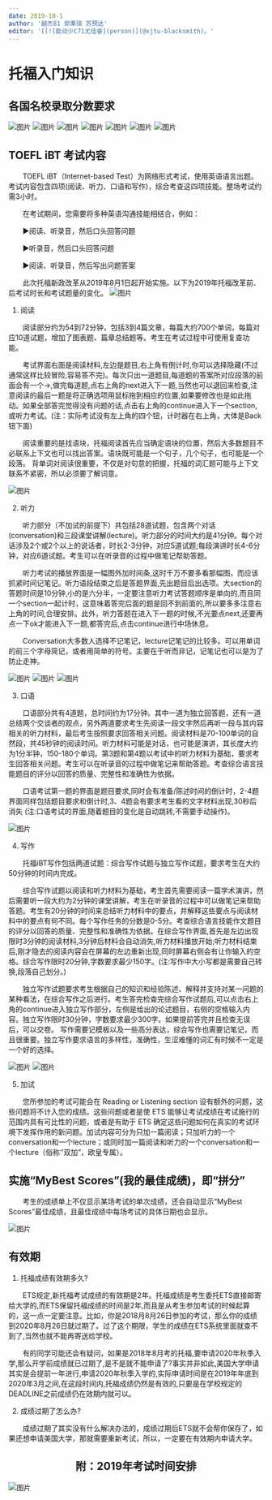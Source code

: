 ```yaml
---
date: 2019-10-1
author: '越杰81 郭秉瑞 苏预达'
editor: '[[![能动少C71尤佳睿](person)](@xjtu-blacksmith)。'
---
```


# 托福入门知识

## 各国名校录取分数要求

![图片](USA1.jpg)
![图片](USA2.jpg)
![图片](USA3.jpg)
![图片](ENG.jpg)
![图片](CAN.jpg)
![图片](AUS.jpg)
![图片](NZL.jpg)

## TOEFL iBT 考试内容

　　TOEFL iBT（Internet-based Test）为网络形式考试，使用英语语言出题。考试内容包含四项(阅读、听力、口语和写作)，综合考查这四项技能。整场考试约需3小时。

　　在考试期间，您需要将多种英语沟通技能相结合，例如：
  
　　▶阅读、听录音，然后口头回答问题
  
　　▶听录音，然后口头回答问题
  
　　▶阅读、听录音，然后写出问题答案

　　此次托福新政改革从2019年8月1日起开始实施。以下为2019年托福改革前、后考试时长和考试题量的变化。
![图片](change.jpg)

1. 阅读

　　阅读部分约为54到72分钟，包括3到4篇文章，每篇大约700个单词，每篇对应10道试题，增加了图表题、篇章总结题等。考生在考试过程中可使用复查功能。
  
　　考试界面右面是阅读材料,左边是题目,右上角有倒计时,你可以选择隐藏(不过通常这样比较冒险,容易答不完)。每次只出一道题目,每道题的答案所对应段落的前面会有一个→,做完每道题,点右上角的next进入下一题,当然也可以退回来检查,注意阅读的最后一题是将正确选项用鼠标拖到相应的位置,如果要修改也是如此拖动。如果全部答完觉得没有问题的话,点击右上角的continue进入下一个section,或听力考试。(注：实际考试没有左上角的四个钮，计时器在右上角，大体是Back钮下面)
  
　　阅读重要的是找语块，托福阅读首先应当确定语块的位置，然后大多数题目不必联系上下文也可以找出答案。语块既可能是一个句子，几个句子，也可能是一个段落。
背单词对阅读很重要，不仅是对句意的把握，托福的词汇题可能与上下文联系不紧密，所以必须要了解词意。

![图片](reading.png)

2. 听力

　　听力部分（不加试的前提下）共包括28道试题，包含两个对话(conversation)和三段课堂讲解(lecture)。听力部分的时间大约是41分钟。每个对话涉及2个或2个以上的说话者，时长2-3分钟，对应5道试题;每段演讲时长4-6分钟，对应6道试题。考生可以在听录音的过程中做笔记帮助答题。
  
　　听力考试的播放界面是一幅图外加时间条,这时千万不要多看那幅图，而应该抓紧时间记笔记。听力语段结束之后是答题界面,先出题目后出选项。大section的答题时间是10分钟,小的是六分半，一定要注意听力考试答题顺序是单向的,而且同一个section一起计时，这意味着答完后面的题是回不到前面的,所以要多多注意右上角的时间,合理安排。此外，听力答题在进入下一题的时候,不光要点next,还要再点一下ok才能进入下一题,都答完后,点击continue进行中场休息。
  
　　Conversation大多数人选择不记笔记，lecture记笔记的比较多。可以用单词的前三个字母简记，或者用简单的符号。主要在于听而非记，记笔记也可以是为了防止走神。

![图片](listening1.jpg)
![图片](listening2.jpg)
![图片](listening3.jpg)

3. 口语

　　口语部分共有4道题，总时间约为17分钟。其中一道为独立回答题，还有一道总结两个交谈者的观点，另外两道要求考生先阅读一段文字然后再听一段与其内容相关的听力材料，最后考生按照要求回答相关问题。阅读材料是70-100单词的自然段，共45秒钟的阅读时间。听力材料可能是对话，也可能是演讲，其长度大约为1分半钟，150-180个单词。第3题和第4题以考试中的听力材料为基础，要求考生回答相关问题。考生可以在听录音的过程中做笔记来帮助答题。考查综合语言技能题目的评分以回答的质量、完整性和准确性为依据。
  
　　口语考试第一题的界面是题目要求,同时会有准备/陈述时间的倒计时，2-4题界面同样包括题目要求和倒计时,3、4题会有要求考生看的文字材料出现,30秒后消失 (注:口语考试的界面,随着题目的变化是自动跳转,不需要手动操作)。

![图片](speaking.jpg)

4. 写作

　　托福iBT写作包括两道试题：综合写作试题与独立写作试题，要求考生在大约50分钟的时间内完成。
  
　　综合写作试题以阅读和听力材料为基础，考生首先需要阅读一篇学术演讲，然后需要听一段大约为2分钟的课堂讲解，考生在听录音的过程中可以做笔记来帮助答题。考生有20分钟的时间来总结听力材料中的要点，并解释这些要点与阅读材料中的要点有何不同。每个写作任务的分数是0-5分。考查综合语言技能作文题目的评分以回答的质量、完整性和准确性为依据。在综合写作界面,首先是左边出现限时3分钟的阅读材料,3分钟后材料会自动消失,听力材料播放开始;听力材料结束后,刚才隐去的阅读内容会在屏幕的左边重新出现,同时屏幕右侧会有让你输入的空格。综合写作限时20分钟,字数要求最少150字。(注:写作中大小写都是需要自己转换,段落自己划分。)
  
　　独立写作试题要求考生根据自己的知识和经验陈述、解释并支持对某一问题的某种看法，在综合写作之后进行。考生答完检查完综合写作试题后,可以点击右上角的continue进入独立写作部分，左侧是给出的论述题目，右侧的空格输入内容。独立写作限时30分钟，字数要求最少300字。如果提前答完并且检查无误后，可以交卷。
写作需要记模板以及一些高分表达，综合写作也需要记笔记，而且很重要。独立写作要求语言的多样性，准确性，生涩难懂的词汇有时候不一定是一个好的选择。

![图片](writing1.jpg)
![图片](writing2.jpg)

5. 加试

　　您所参加的考试可能会在 Reading or Listening section 设有额外的问题，这些问题将不计入您的成绩。这些问题或者是使 ETS 能够让考试成绩在考试施行的范围内具有可比性的问题，或者是有助于 ETS 确定这些问题如何在真实的考试环境下发挥作用的新问题。加试内容可分为只加一篇阅读；只加听力的一个conversation和一个lecture；或同时加一篇阅读和听力的一个conversation和一个lecture（俗称‘’双加”，欧皇专属）。

## 实施“MyBest Scores”(我的最佳成绩)，即“拼分”

　　考生的成绩单上不仅显示某场考试的单次成绩，还会自动显示“MyBest Scores”最佳成绩，且最佳成绩中每场考试的具体日期也会显示。

![图片](mybestscores.jpg)

## 有效期
1. 托福成绩有效期多久?

　　ETS规定,新托福考试成绩的有效期是2年。托福成绩是考生委托ETS直接邮寄给大学的,而ETS保留托福成绩的时间是2年,而且是从考生参加考试的时候起算的，这一点一定要注意。比如，你是2018月8月26日参加的考试，那么你的成绩到2020年8月26日就过期了。过了这个期限，学生的成绩在ETS系统里面就查不到了,当然也就不能再寄送给学校。

　　有的同学可能还会有疑问，如果是2018年8月考的托福,要申请2020年秋季入学,那么开学前成绩就已过期了,是不是就不能申请了?事实并非如此,美国大学申请其实是会提前一年进行,申请2020年秋季入学的,实际申请时间是在2019年年底到2020年3月之间,在这段时间内,托福成绩仍然是有效的,只要是在学校规定的DEADLINE之前成绩仍在效期内就可以。

2. 成绩过期了怎么办?
  
　　成绩过期了其实没有什么解决办法的，成绩过期后ETS就不会帮你保存了，如果还想申请美国大学，那就需要重新考试，所以，一定要在有效期内申请大学。

## <center>附：2019年考试时间安排</center>

![图片](schedule.png)
